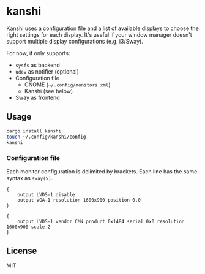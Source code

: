 # kanshi

Kanshi uses a configuration file and a list of available displays to choose the
right settings for each display. It's useful if your window manager doesn't
support multiple display configurations (e.g. i3/Sway).

For now, it only supports:

* `sysfs` as backend
* `udev` as notifier (optional)
* Configuration file
	* GNOME (`~/.config/monitors.xml`)
	* Kanshi (see below)
* Sway as frontend

## Usage

```sh
cargo install kanshi
touch ~/.config/kanshi/config
kanshi
```

### Configuration file

Each monitor configuration is delimited by brackets. Each line has the same
syntax as `sway(5)`.

```
{
	output LVDS-1 disable
	output VGA-1 resolution 1600x900 position 0,0
}

{
	output LVDS-1 vendor CMN product 0x1484 serial 0x0 resolution 1600x900 scale 2
}
```

## License

MIT
